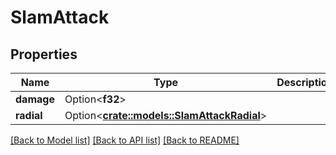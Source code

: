 # SlamAttack

## Properties

Name | Type | Description | Notes
------------ | ------------- | ------------- | -------------
**damage** | Option<**f32**> |  | [optional]
**radial** | Option<[**crate::models::SlamAttackRadial**](slamAttack_radial.md)> |  | [optional]

[[Back to Model list]](../README.md#documentation-for-models) [[Back to API list]](../README.md#documentation-for-api-endpoints) [[Back to README]](../README.md)


